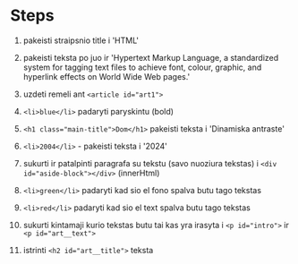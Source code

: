 # Steps

1. pakeisti straipsnio title i 'HTML'

2. pakeisti teksta po juo ir 'Hypertext Markup Language, a standardized system for tagging text files to achieve font, colour, graphic, and hyperlink effects on World Wide Web pages.'

3. uzdeti remeli ant `<article id="art1">`

4. `<li>blue</li>` padaryti paryskintu (bold)

5. `<h1 class="main-title">Dom</h1>` pakeisti teksta i 'Dinamiska antraste'

6. `<li>2004</li>` - pakeisti teksta i '2024'

7. sukurti ir patalpinti paragrafa su tekstu (savo nuoziura tekstas) i `<div id="aside-block"></div>` (innerHtml)

8. `<li>green</li>` padaryti kad sio el fono spalva butu tago tekstas

9. `<li>red</li>` padaryti kad sio el text spalva butu tago tekstas

10. sukurti kintamaji kurio tekstas butu tai kas yra irasyta i `<p id="intro">` ir `<p id="art__text">`

11. istrinti `<h2 id="art__title">` teksta
